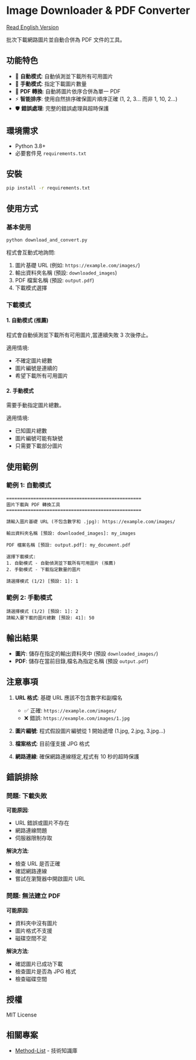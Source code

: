 # Image Downloader & PDF Converter

[Read English Version](README.md)

批次下載網路圖片並自動合併為 PDF 文件的工具。

## 功能特色

- 🔄 **自動模式**: 自動偵測並下載所有可用圖片
- 📝 **手動模式**: 指定下載圖片數量
- 📄 **PDF 轉換**: 自動將圖片依序合併為單一 PDF
- ⚡ **智能排序**: 使用自然排序確保圖片順序正確 (1, 2, 3... 而非 1, 10, 2...)
- 🛡️ **錯誤處理**: 完整的錯誤處理與超時保護

## 環境需求

- Python 3.8+
- 必要套件見 `requirements.txt`

## 安裝

```bash
pip install -r requirements.txt
```

## 使用方式

### 基本使用

```bash
python download_and_convert.py
```

程式會互動式地詢問:
1. 圖片基礎 URL (例如: `https://example.com/images/`)
2. 輸出資料夾名稱 (預設: `downloaded_images`)
3. PDF 檔案名稱 (預設: `output.pdf`)
4. 下載模式選擇

### 下載模式

#### 1. 自動模式 (推薦)

程式會自動偵測並下載所有可用圖片,當連續失敗 3 次後停止。

適用情境:
- 不確定圖片總數
- 圖片編號是連續的
- 希望下載所有可用圖片

#### 2. 手動模式

需要手動指定圖片總數。

適用情境:
- 已知圖片總數
- 圖片編號可能有缺號
- 只需要下載部分圖片

## 使用範例

### 範例 1: 自動模式

```
==================================================
圖片下載與 PDF 轉換工具
==================================================

請輸入圖片基礎 URL (不包含數字和 .jpg): https://example.com/images/

輸出資料夾名稱 [預設: downloaded_images]: my_images

PDF 檔案名稱 [預設: output.pdf]: my_document.pdf

選擇下載模式:
1. 自動模式 - 自動偵測並下載所有可用圖片 (推薦)
2. 手動模式 - 下載指定數量的圖片

請選擇模式 (1/2) [預設: 1]: 1
```

### 範例 2: 手動模式

```
請選擇模式 (1/2) [預設: 1]: 2
請輸入要下載的圖片總數 [預設: 41]: 50
```

## 輸出結果

- **圖片**: 儲存在指定的輸出資料夾中 (預設 `downloaded_images/`)
- **PDF**: 儲存在當前目錄,檔名為指定名稱 (預設 `output.pdf`)

## 注意事項

1. **URL 格式**: 基礎 URL 應該不包含數字和副檔名
   - ✅ 正確: `https://example.com/images/`
   - ❌ 錯誤: `https://example.com/images/1.jpg`

2. **圖片編號**: 程式假設圖片編號從 1 開始遞增 (1.jpg, 2.jpg, 3.jpg...)

3. **檔案格式**: 目前僅支援 JPG 格式

4. **網路連線**: 確保網路連線穩定,程式有 10 秒的超時保護

## 錯誤排除

### 問題: 下載失敗

**可能原因**:
- URL 錯誤或圖片不存在
- 網路連線問題
- 伺服器限制存取

**解決方法**:
- 檢查 URL 是否正確
- 確認網路連線
- 嘗試在瀏覽器中開啟圖片 URL

### 問題: 無法建立 PDF

**可能原因**:
- 資料夾中沒有圖片
- 圖片格式不支援
- 磁碟空間不足

**解決方法**:
- 確認圖片已成功下載
- 檢查圖片是否為 JPG 格式
- 檢查磁碟空間

## 授權

MIT License

## 相關專案

- [Method-List](https://github.com/Youchenjiang/Method-List) - 技術知識庫
